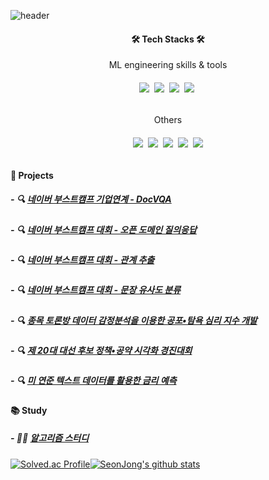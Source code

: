 ![header](https://capsule-render.vercel.app/api?type=waving&color=6667AB&height=250&section=header&text=SeonJong%20Yoo&fontSize=90&fontColor=ffffff6&animation=fadeIn&fontAlignY=38&desc=%20&descAlignY=62&descAlign=62)

<div align="center">
  <h4>🛠 Tech Stacks 🛠</h4>
  ML engineering skills & tools
  <h6><img src="https://img.shields.io/badge/Python-3766AB?style=flat-square&logo=Python&logoColor=white"/></a>&nbsp <img src="https://img.shields.io/badge/PyTorch-EE4C2C?style=flat-square&logo=PyTorch&logoColor=white"/></a>&nbsp <img src="https://img.shields.io/badge/TensorFlow-FF6F00?style=flat-square&logo=TensorFlow&logoColor=white"/></a>&nbsp <img src="https://img.shields.io/badge/scikit_learn-F7931E?style=flat-square&logo=scikit-learn&logoColor=white"/></a>&nbsp</h6>
  Others
  <h6><img src="https://img.shields.io/badge/javaScript-F7DF1E?style=flat-square&logo=javaScript&logoColor=white"/></a>&nbsp <img src="https://img.shields.io/badge/React_Native-61DAFB?style=flat-square&logo=React&logoColor=white"/></a>&nbsp <img src="https://img.shields.io/badge/Git-F05032?style=flat-square&logo=Git&logoColor=white"/></a>&nbsp <img src="https://img.shields.io/badge/MongoDB-47A248?style=flat-square&logo=MongoDB&logoColor=white"/></a>&nbsp <img src="https://img.shields.io/badge/Firebase-FFCA28?style=flat-square&logo=Firebase&logoColor=white"/></h6>
</div>






#### 📂 Projects
##### - 🔍 [네이버 부스트캠프 기업연계 - DocVQA](https://github.com/boostcampaitech4lv23nlp1/final-project-level3-nlp-03)
##### - 🔍 [네이버 부스트캠프 대회 - 오픈 도메인 질의응답](https://github.com/boostcampaitech4lv23nlp1/level2_mrc_nlp-level2-nlp-03)
##### - 🔍 [네이버 부스트캠프 대회 - 관계 추출](https://github.com/boostcampaitech4lv23nlp1/level2_klue_nlp-level2-nlp-03)
##### - 🔍 [네이버 부스트캠프 대회 - 문장 유사도 분류](https://github.com/boostcampaitech4nlp1/level1_semantictextsimilarity_nlp-level1-nlp-06)
##### - 🔍 [종목 토론방 데이터 감정분석을 이용한 공포•탐욕 심리 지수 개발](https://github.com/Ssunbell/stl_promise_Visualization)
##### - 🔍 [제 20대 대선 후보 정책•공약 시각화 경진대회](https://github.com/Ssunbell/stl_promise_Visualization)
##### - 🔍 [미 연준 텍스트 데이터를 활용한 금리 예측](https://github.com/Ssunbell/project_interest_rate)

#### 📚 Study
##### - 🧑‍💻 [알고리즘 스터디](https://github.com/Ssunbell/Algorithm_Study)
[![Solved.ac Profile](http://mazassumnida.wtf/api/generate_badge?boj=yousun9591)](https://solved.ac/yousun9591)[![SeonJong's github stats](https://github-readme-stats.vercel.app/api?username=Trailblazer-Yoo)](https://github.com/Trailblazer-Yoo&show_icons=true&theme=tokyonight)

<!--
**Ssunbell/Ssunbell** is a ✨ _special_ ✨ repository because its `README.md` (this file) appears on your GitHub profile.

Here are some ideas to get you started:

- 🔭 I’m currently working on ...
- 🌱 I’m currently learning ...
- 👯 I’m looking to collaborate on ...
- 🤔 I’m looking for help with ...
- 💬 Ask me about ...
- 📫 How to reach me: ...
- 😄 Pronouns: ...
- ⚡ Fun fact: ...
-->
